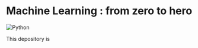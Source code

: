 # Machine Learning : from zero to hero
![Python](https://img.shields.io/badge/-Python-E15622?style=for-the-badge&logo=Python&logoColor=white)

This depository is 

